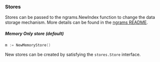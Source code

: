 ### Stores
Stores can be passed to the ngrams.NewIndex function to change the data storage mechanism. More details can be found in the [ngrams README](https://github.com/mochi-co/ngrams/blob/master/README.md).

##### Memory Only store (default)
```go 
m := NewMemoryStore()
```

New stores can be created by satisfying the `stores.Store` interface.
